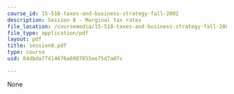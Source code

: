 ```yaml
---
course_id: 15-518-taxes-and-business-strategy-fall-2002
description: Session 8 - Marginal tax rates
file_location: /coursemedia/15-518-taxes-and-business-strategy-fall-2002/04dbda77414676a6987855ee75d7a07c_session8.pdf
file_type: application/pdf
layout: pdf
title: session8.pdf
type: course
uid: 04dbda77414676a6987855ee75d7a07c

---
```

None